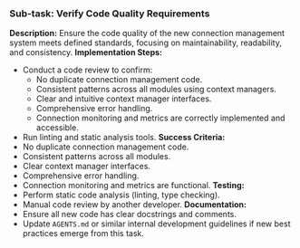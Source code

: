 ### Sub-task: Verify Code Quality Requirements
**Description:** Ensure the code quality of the new connection management system meets defined standards, focusing on maintainability, readability, and consistency.
**Implementation Steps:**
- Conduct a code review to confirm:
    - No duplicate connection management code.
    - Consistent patterns across all modules using context managers.
    - Clear and intuitive context manager interfaces.
    - Comprehensive error handling.
    - Connection monitoring and metrics are correctly implemented and accessible.
- Run linting and static analysis tools.
**Success Criteria:**
- No duplicate connection management code.
- Consistent patterns across all modules.
- Clear context manager interfaces.
- Comprehensive error handling.
- Connection monitoring and metrics are functional.
**Testing:**
- Perform static code analysis (linting, type checking).
- Manual code review by another developer.
**Documentation:**
- Ensure all new code has clear docstrings and comments.
- Update `AGENTS.md` or similar internal development guidelines if new best practices emerge from this task.